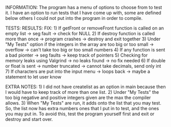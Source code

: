 INFORMATION:
    The program has a menu of options to choose from to test it. I have an option to run tests that I have come up with,
    some are defined below others I could not put into the program in order to compile.
    
TESTS:                                                                      RESULTS:                 FIX:
    1) If getFront or removeFront function is called on an empty list ->    seg fault          ->    check for NULL
    2) If destroy function is called more than once                   ->    program crashes    ->    destroy and exit together
    3) Under "My Tests" option if the integers in the
       array are too big or too small                                 ->    overflow           ->    can't take too big or too small numbers
    4) If any function is sent a bad pionter                          ->    seg faults         ->    keep track of pointers
    5) Checking for memory leaks using Valgrind                       ->    no leaks found     ->    no fix needed
    6) If double or float is sent                                     ->    number truncated   ->    cannot take decimals, send only int
    7) If characters are put into the input menu                      ->    loops back         ->    maybe a statement to let user know
    
EXTRA NOTES:
    1) I did not have createlist as an option in main because then I would have to keep track of more than one list.
    2) Under "My Tests" the too big negative and positive integers given are the max the compiler allows.
    3) When "My Tests" are run, it adds onto the list that you may test. So, the list now has extra numbers ones that I put in to test, and
    the ones you may put in. To avoid this, test the program yourself first and exit or destroy and start over.

